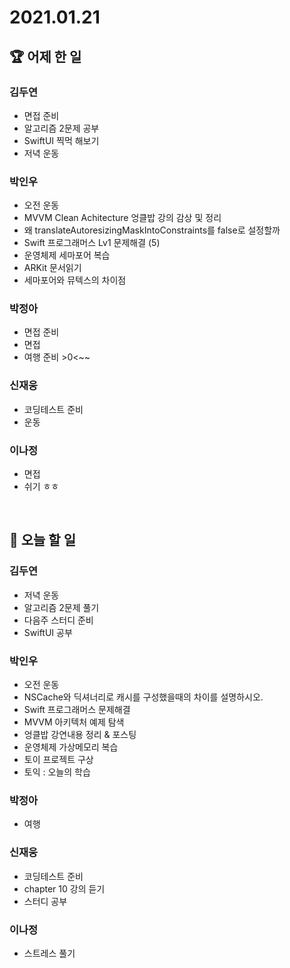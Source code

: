 # 2021.01.21

## 🏆 어제 한 일

### 김두연

- 면접 준비
- 알고리즘 2문제 공부
- SwiftUI 찍먹 해보기
- 저녁 운동

### 박인우

- 오전 운동
- MVVM Clean Achitecture 엉클밥 강의 감상 및 정리
- 왜 translateAutoresizingMaskIntoConstraints를 false로 설정할까
- Swift 프로그래머스 Lv1 문제해결 (5)
- 운영체제 세마포어 복습
- ARKit 문서읽기
- 세마포어와 뮤텍스의 차이점

### 박정아

- 면접 준비
- 면접
- 여행 준비 >0<~~

### 신재웅

- 코딩테스트 준비
- 운동

### 이나정

- 면접
- 쉬기 ㅎㅎ

<br/>

## 🎯 오늘 할 일

### 김두연

- 저녁 운동
- 알고리즘 2문제 풀기
- 다음주 스터디 준비
- SwiftUI 공부

### 박인우

- 오전 운동
- NSCache와 딕셔너리로 캐시를 구성했을때의 차이를 설명하시오.
- Swift 프로그래머스 문제해결
- MVVM 아키텍처 예제 탐색
- 엉클밥 강연내용 정리 & 포스팅
- 운영체제 가상메모리 복습
- 토이 프로젝트 구상
- 토익 : 오늘의 학습

### 박정아

- 여행

### 신재웅

- 코딩테스트 준비
- chapter 10 강의 듣기
- 스터디 공부

### 이나정

- 스트레스 풀기
